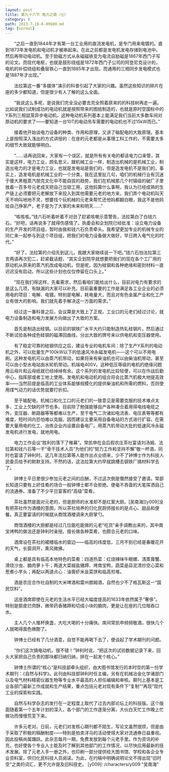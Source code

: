 ```yaml
---
layout: post
title: 第九十六节 电力之歌（七）
category: 6
path: 2013-7-18-6-09600.md
tag: [normal]
---
```


　　“之后一直到1844年才有第一台工业用的直流发电机，是专门用来电镀的。直到1873年发电机和电动机才被串起来。在此之前都是发电机发电存储到电池中，然后再带动电动机。至于励磁方式从永磁磁铁变为电流自励磁是1867年西门子写的论文。而现代电枢，也就是鼓形绕组是1872年西门子公司的阿登尼克设计的，电机的补偿绕组和叠层铁心一直到1885年才出现。而通用的三相同步发电模式也是1887年才出现。”

　　法拉第这一番“多媒体”演示的科普引起了大家的兴趣。虽然这些知识的碎片在座的多少都知道，但是很少有人了解的这么全面。

　　“我说这么多呢，是说我们完全没必要去完全照着原来的的科技树再走一遍。比如说我们试制成功的电动机就是按照带来的图纸制造的，也就是原时空国标中的Y系列三相鼠笼异步电动机，这种电动机系列基本上能满足我们当前大多数车间对原动机的要求了——要知道一台10T的电动吊车需要的电动机也不过15kW而已。”

　　接着他开始谈电力设备的种类、作用和原理，又讲了输配电的大致原理。基本上是按照深入浅出的方式讲授的：在座的元老都是从事理工科工作的，不需要太多的细节大致就能够明白。

　　“……话再说回来，大家有一个误区，就是所有有关电的都该电力口来管，其实是这样，电力工业，顾名思义，跟机械工业一样，制造出机械的是机械工业，制造出电力的才是电力工业，也就是发电站是我们的，但是造发电机不是我们的，事实上，造发电机是机械工业的一个分类，我在这里扯几句，咱们的机械行业有沉迷于傻大黑粗蒸汽朋克文化中不能自拔的趋势，我们在机械那几个村镇级的破厂子里放着一百多号元老成天把自己当钳工用，这他妈算什么事啊，我认为已经成熟的生产链上必须要把元老解放下来投入到其他需要元老的地方来，我们弄个电动机叫天天不响叫地地不灵，想要找个玩机械的元老来帮忙还他妈都翻白眼，我这不是他妈给自己挣家产，老子是为了大家的未来和明天……”

　　“咳咳咳。”钱六石听着听着不对劲了赶紧咳嗽示意警告，法拉第白了白钱六石，“好吧，话再说多了就得伤感情了。执委会和企划院已经批准：设立电力设备的生产开发的项目组，暂时由我和钱六石负责牵头。我希望更加专业的机械专业的同仁来一起参与到这个项目组，把我们的电力设备做大做好，早日跨入电气化的时代。”

　　“好了，法拉第的介绍先到这儿，我跟大家继续说一下吧。”钱六石怕法拉第三言两语再次犯二，赶紧截话题，“其实企划院早就想要把我们的现在各个工厂用的原动机从原来的蒸汽机改成电动机，但是呢，因为硅钢和各种绝缘和密封材料一直迟迟没有启动，所以这些计划也仅仅停留在口头上。”

　　“现在我们得这样，先看需求，然后看咱们能给出什么，目前对电力有要求的是这么几项，有缺漏的大家可以补充。目前最重要的工作是满足各工业企业的必须用电的项目：电解、电镀。特别是电解，耗电量大，而且对有色金属产业和化工产业有很大的影响。我们就先着手解决这一方面的需求。”

　　经过这一番科普之后，会议算是大致上了正规，工业口的元老们经过讨论，就电力设备制造和电力发展方向做出了大致的方案。

　　首先是制造出硅钢。以目前的钢铁厂水平大约只能制造热轧硅钢片。然后通过不断试验各种成色硅钢的磁滞回曲线，分出大致的牌号来以供电机和变压器使用。

　　有了稳定可靠的硅钢供应之后，建设专业的电机车间：除了生产Y系列的电动机之外，可以批量生产100kW以下的低速风冷永磁发电机——这个可以不用电刷。这种发电机可以由蒸汽机带动，如果将来有柴油机也可以由柴油机带动，甚至可以由小型水电站由水轮机带动。机端电400V。这种低压等级的电机的绝缘问题用云母片和云母纸就已经绰绰有余。这个系列的发电机比较轻便，可以在作战后勤中心，指挥部或者工地上使用。发电机和电动机的组合将会比蒸汽机极大地提高效率——当然前提是临高的工业体系能够规模化的提供柴油机和所需的燃料，否则使用煤气动力的话优势就要打折扣。

　　至于输配电，机械口和化工口的元老们的一致意见是需要克服的技术难点太多，工业上欠缺的环节也多。目前除了勉强能够自产各种凑合着用得电线电缆之外，变压器、断路器等等都难以生产，至于电气二次诸如电流表、电压表等等都有难度，短时间内恐怕难以克服。因而建议主要采用自备电站的方式进行扩容。在需要大量用电的化工、冶炼企业内设置自备电厂。用蒸汽机带动大批的低速风冷永磁发电机进行发电，就地用电。

　　电力工作会议“胜利的落下了帷幕”。常凯申在会后假农庄茶社宴请刘汤姆、法拉第和钱六石等一干“骨干技术人员“为他们的“努力工作和坚持不懈”敬一杯酒，同时也宴请了钟利时。这几年法拉第等人能作出点业绩来，少不了钟博士作为科技人民委员给予的默默支持。不然的话，这法拉第大约早就跳槽去钢铁厂搞材料学去了。

　　钟博士平日里很少参加元老之间的应酬，不过这次倒是慨然接受了邀请。常部长知道只要有上好佳肴的场合一般钟博士都不会拒绝。便毫不吝啬的大笔挥洒自己的流通券。准备了不少平日宴客的“高级”菜肴。

　　茶社虽然是面对元老的，但是厨师的水准却不是红案大厨。[吴南海][y009]没有把茶社作为酒楼的意图，所以茶社培养的归化民厨师擅长的是点心、甜品和便餐。真正要宴请的时候就从商馆酒楼调来大厨掌勺。

　　商馆酒楼的大厨都是经过几位能吃能做的元老“吃货”亲手调教出来的，其中南宝烤鸭的做法还是钟利时亲授。擅长做各种菜肴，也颇合元老的口味。

　　酒席设在茶社的裙楼临水的窗边——临高的纬度低，三月不到已经是春暖花开的天气，长窗洞开，熏风微拂。

　　桌上都是具有临高本地特色的菜肴：四道热菜：红烧辣味牛眼螺、清蒸膏蟹、滑烧沙虫、腩肉萝卜干；两道大菜椒盐猪蹄、烤南宝鸭，蔬菜是蒜泥清炒空心菜和葱煮小芋头；再配以两道点心：油膏虾米韭菜饼和临高煎堆。

　　酒是农庄合作社自制的大米啤酒和雷州朗姆酒，自然也少不了格瓦斯这一“国民饮料”。

　　这座酒席即使在元老的生活水平已经大幅度提高的1633年依然属于“奢侈”。特别是那皮烂肉酥，微带药香猪蹄和切成小块的腩肉，更是让在座的几位暗吞口水。

　　主人几个人推杯换盏，大吃大喝的十分痛快。席间常凯申频频敬酒，很快几个人就喝得面色微酣了。

　　钟博士已经有了几分酒意，自觉不能再喝下去了，便谈起了学术期刊的问题。

　　“你们这次搞电动机，很不错！”钟利时说，“把这次的试验数据记录下来，回头大家把自己负责的那块都归纳归纳，拼在一起发个核心。”

　　钟博士所谓的“核心“是科技部牵头组织，由大图书馆发行的本时空的第一份学术期刊：《自然与科学》。此刊由科技部钟利时任主编，另有在机械冶金化学诸部门以及电气材料精密仪器生物等专业水平最高的人担任编辑和审核。期刊上基本是工业各部门最新工作成就和生产结果，重点包括元老对现有条件下“复制”“再现”现代工业的探索和实践。

　　自然与科学杂志的发行在一定程度上取代了过去内部论坛上的科技版。这个版面随着第一个五年计划的深入，各个部门的工作逐渐分离，大伙白天忙工作晚上忙做功而慢慢荒芜下来。

　　许多元老对。日前，元老们对发核心期刊都不陌生，写论文虽然很烦，但是由于采取了积极的稿酬制度——特别是拍卖洋马的活动使得大家对流通券日益重视。因此投稿尚属踊跃。此杂志每月一期，免费发放到每个元老手里。作为资讯的补充，也好使各个专业人士能及时了解到其他部门的工作情况，以尽快应用最新的技术发展。除了元老人手一册之外，也印刷一部分提供给大图书馆、学校和各企业专业资料室，供归化民科技人员阅读。为此，在约稿中明确说明论文不得出现“旧时空”之类的词汇，更不允许提及旧科技史。
[y009]: /characters/y009 "吴南海"
